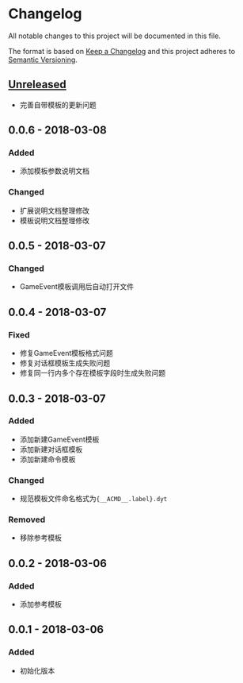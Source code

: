 # Changelog

All notable changes to this project will be documented in this file.

The format is based on [Keep a Changelog](http://keepachangelog.com/en/1.0.0/)
and this project adheres to [Semantic Versioning](http://semver.org/spec/v2.0.0.html).

## [Unreleased]

- 完善自带模板的更新问题

## 0.0.6 - 2018-03-08

### Added

- 添加模板参数说明文档

### Changed

- 扩展说明文档整理修改
- 模板说明文档整理修改

## 0.0.5 - 2018-03-07

### Changed

- GameEvent模板调用后自动打开文件

## 0.0.4 - 2018-03-07

### Fixed

- 修复GameEvent模板格式问题
- 修复对话框模板生成失败问题
- 修复同一行内多个存在模板字段时生成失败问题

## 0.0.3 - 2018-03-07

### Added

- 添加新建GameEvent模板
- 添加新建对话框模板
- 添加新建命令模板

### Changed

- 规范模板文件命名格式为`{__ACMD__.label}.dyt`

### Removed

- 移除参考模板

## 0.0.2 - 2018-03-06

### Added

- 添加参考模板

## 0.0.1 - 2018-03-06

### Added

- 初始化版本

[Unreleased]: https://github.com/olivierlacan/keep-a-changelog/compare/v0.0.6...HEAD
[0.0.6]: https://github.com/seawait/DynamicTemplate/compare/v0.0.5...v0.0.6
[0.0.5]: https://github.com/seawait/DynamicTemplate/compare/v0.0.4...v0.0.5
[0.0.4]: https://github.com/seawait/DynamicTemplate/compare/v0.0.3...v0.0.4
[0.0.3]: https://github.com/seawait/DynamicTemplate/compare/v0.0.2...v0.0.3
[0.0.2]: https://github.com/seawait/DynamicTemplate/compare/v0.0.1...v0.0.2